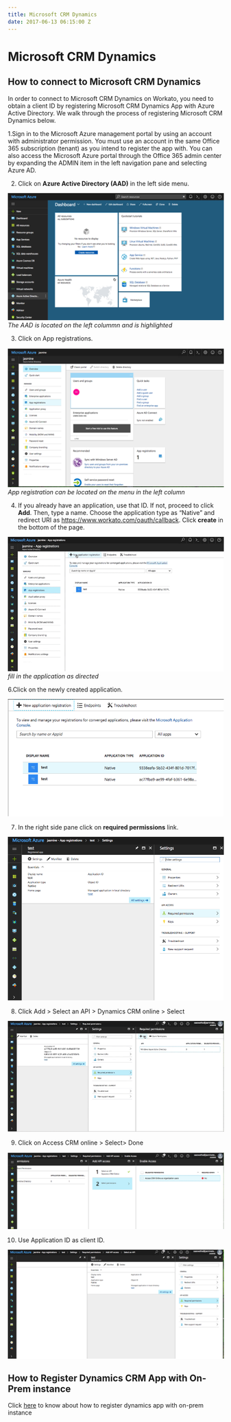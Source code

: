 ```yaml
---
title: Microsoft CRM Dynamics
date: 2017-06-13 06:15:00 Z
---
```


# Microsoft CRM Dynamics

## How to connect to Microsoft CRM Dynamics
In order to connect to Microsoft CRM Dynamics on Workato, you need to obtain a client ID by registering Microsoft CRM Dynamics App with Azure Active Directory. We walk through the process of registering Microsoft CRM Dynamics below.

1.Sign in to the Microsoft Azure management portal by using an account with administrator permission. You must use an account in the same Office 365 subscription (tenant) as you intend to register the app with. You can also access the Microsoft Azure portal through the Office 365 admin center by expanding the ADMIN item in the left navigation pane and selecting Azure AD.

2. Click on **Azure Active Directory (AAD)** in the left side menu.

![Azure Directory](/assets/images/connectors/microsoft-dynamics-CRM/azure-directory.png)
*The AAD is located on the left colummn and is highlighted*

3. Click on App registrations.

![App Registration](/assets/images/connectors/microsoft-dynamics-CRM/app-registrations.png)
*App registration can be located on the menu in the left column*

4. If you already have an application, use that ID. If not, proceed to click **Add**. Then, type a name. Choose the application type as “Native” and redirect URI as https://www.workato.com/oauth/callback. Click **create** in the bottom of the page.

![Add](/assets/images/connectors/microsoft-dynamics-CRM/add.gif)
*fill in the application as directed*

6.Click on the newly created application. 

![Add](/assets/images/connectors/microsoft-dynamics-CRM/click-on-app.png)

7. In the right side pane click on **required permissions** link.

![Required permissions](/assets/images/connectors/microsoft-dynamics-CRM/permission.png)


8. Click Add > Select an API > Dynamics CRM online > Select

![Dynamics CRM](/assets/images/connectors/microsoft-dynamics-CRM/dynamics.gif)

9. Click on Access CRM online > Select> Done 

![CRM online](/assets/images/connectors/microsoft-dynamics-CRM/access-crm.png)

10. Use Application ID as client ID.

![Application ID](/assets/images/connectors/microsoft-dynamics-CRM/application.png)

## How to Register Dynamics CRM App with On-Prem instance

Click [here](https://technet.microsoft.com/itpro/powershell/windows/adfs/add-adfsclient) to know about how to register dynamics app with on-prem instance

